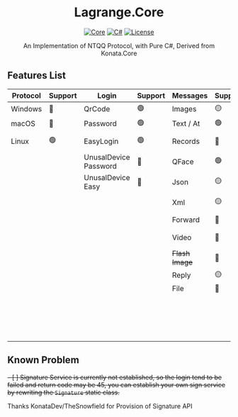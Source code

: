 <div align="center">

# Lagrange.Core

[![Core](https://img.shields.io/badge/Lagrange-Core-blue)](#)
[![C#](https://img.shields.io/badge/.NET-%207-blue)](#)
[![License](https://img.shields.io/static/v1?label=LICENSE&message=MIT&color=lightrey)](#)

An Implementation of NTQQ Protocol, with Pure C#, Derived from Konata.Core

</div>

## Features List
| Protocol | Support | Login                     | Support | Messages         | Support    | Operations        | Support    | Events                 | Support |
|----------|---------|---------------------------|---------|:-----------------|:-----------|:------------------|:-----------|:-----------------------|:--------|
| Windows  | 🔴      | QrCode                    | 🟢      | Images           | 🟡         | ~~Poke~~          | 🔴         | Captcha                | 🔴      |
| macOS    | 🔴      | Password                  | 🟢      | Text / At        | 🟢         | Recall            | 🟡         | BotOnline              | 🟢      |
| Linux    | 🟢      | EasyLogin                 | 🟢      | Records          | 🔴         | Leave Group       | 🔴         | BotOffline             | 🟢      |
|          |         | UnusalDevice<br/>Password | 🔴      | QFace            | 🟢         | ~~Special Title~~ | 🔴         | Message                | 🟢      |
|          |         | UnusalDevice<br/>Easy     | 🔴      | Json             | 🟡         | Kick Member       | 🟢         | ~~Poke~~               | 🔴      |
|          |         |                           |         | Xml              | 🟡         | Mute Member       | 🟢         | MessageRecall          | 🔴      |
|          |         |                           |         | Forward          | 🔴         | Set Admin         | 🟢         | GroupMemberDecrease    | 🔴      |
|          |         |                           |         | Video            | 🔴         | Friend Request    | 🔴         | GroupMemberIncrease    | 🔴      |
|          |         |                           |         | ~~Flash Image~~  | 🔴         | Group Request     | 🔴         | GroupPromoteAdmin      | 🔴      |
|          |         |                           |         | Reply            | 🟡         | ~~Voice Call~~    | 🔴         | GroupInvite            | 🔴      |
|          |         |                           |         | File             | 🔴         | Csrf Token        | 🔴         | GroupRequestJoin       | 🔴      |
|          |         |                           |         |                  |            | Cookies           | 🟢         | FriendRequest          | 🔴      |
|          |         |                           |         |                  |            | Send Message      | 🟢         | ~~FriendTyping~~       | 🔴      |
|          |         |                           |         |                  |            |                   |            | ~~FriendVoiceCall~~    | 🔴      |

## Known Problem
~~- [ ] Signature Service is currently not established, so the login tend to be failed and return code may be 45, you can establish your own sign service by rewriting the `Signature` static class.~~

Thanks KonataDev/TheSnowfield for Provision of Signature API
